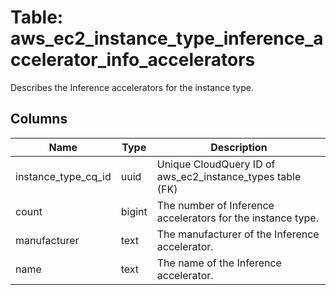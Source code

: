 
# Table: aws_ec2_instance_type_inference_accelerator_info_accelerators
Describes the Inference accelerators for the instance type.
## Columns
| Name        | Type           | Description  |
| ------------- | ------------- | -----  |
|instance_type_cq_id|uuid|Unique CloudQuery ID of aws_ec2_instance_types table (FK)|
|count|bigint|The number of Inference accelerators for the instance type.|
|manufacturer|text|The manufacturer of the Inference accelerator.|
|name|text|The name of the Inference accelerator.|
